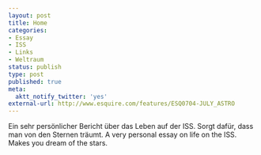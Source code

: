 ```yaml
---
layout: post
title: Home
categories:
- Essay
- ISS
- Links
- Weltraum
status: publish
type: post
published: true
meta:
  aktt_notify_twitter: 'yes'
external-url: http://www.esquire.com/features/ESQ0704-JULY_ASTRO
---
```

Ein sehr persönlicher Bericht über das Leben auf der ISS. Sorgt dafür, dass man von den Sternen träumt.
<span class="en">A very personal essay on life on the ISS. Makes you dream of the stars.</en>

